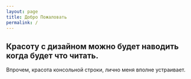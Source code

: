 ```yaml
---
layout: page
title: Добро Пожаловать
permalink: /
---
```


## Красоту с дизайном можно будет наводить когда будет что читать.

Впрочем, красота консольной строки, лично меня вполне устраивает.  
